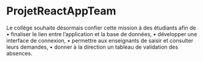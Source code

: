 # ProjetReactAppTeam
Le collège souhaite désormais confier cette mission à des étudiants afin de • finaliser le lien entre l’application et la base de données, • développer une interface de connexion, • permettre aux enseignants de saisir et consulter leurs demandes, • donner à la direction un tableau de validation des absences.
